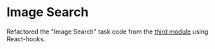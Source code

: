 # Image Search

Refactored the "Image Search" task code from the
[third module](https://github.com/AlexKekc/goit-react-hw-03-image-finder) using
React-hooks.
